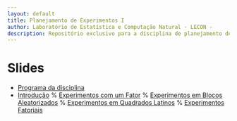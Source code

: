 ```yaml
---
layout: default
title: Planejamento de Experimentos I
author: Laboratório de Estatística e Computação Natural - LECON -
description: Repositório exclusivo para a disciplina de planejamento de experimentos.
---
```



# Slides
  
* [Programa da disciplina](https://nataly-jm.github.io/aulas/planejamento/Plano_Ensino.html)
* [Introdução](https://nataly-jm.github.io/aulas/planejamento/intro.html)
% [Experimentos com um Fator](https://nataly-jm.github.io/aulas/planejamento/Exp_um_fator_ANOVA.html)
% [Experimentos em Blocos Aleatorizados](https://nataly-jm.github.io/aulas/planejamento/Experimentos_em_Blocos.html)
% [Experimentos em Quadrados Latinos](https://nataly-jm.github.io/aulas/planejamento/Experimentos_em_Quadrado_Latino.html)
% [Experimentos Fatoriais](https://nataly-jm.github.io/aulas/planejamento/Experimentos_fatoriais.html)




<script src="http://code.jquery.com/jquery-1.4.2.min.js"></script> <script> var x = document.getElementsByClassName("site-footer-credits"); setTimeout(() => { x[0].remove(); }, 10); </script>
